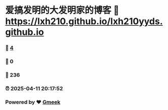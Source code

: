 # 爱搞发明的大发明家的博客 :link: https://lxh210.github.io/lxh210yyds.github.io 
### :page_facing_up: [4](https://lxh210.github.io/lxh210yyds.github.io/tag.html) 
### :speech_balloon: 0 
### :hibiscus: 236 
### :alarm_clock: 2025-04-11 20:17:52 
### Powered by :heart: [Gmeek](https://github.com/Meekdai/Gmeek)
